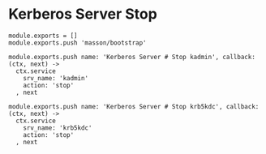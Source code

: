 
# Kerberos Server Stop

    module.exports = []
    module.exports.push 'masson/bootstrap'

    module.exports.push name: 'Kerberos Server # Stop kadmin', callback: (ctx, next) ->
      ctx.service
        srv_name: 'kadmin'
        action: 'stop'
      , next

    module.exports.push name: 'Kerberos Server # Stop krb5kdc', callback: (ctx, next) ->
      ctx.service
        srv_name: 'krb5kdc'
        action: 'stop'
      , next

